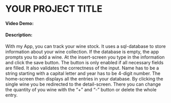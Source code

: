 # YOUR PROJECT TITLE
#### Video Demo:  <URL HERE>
#### Description:
With my App, you can track your wine stock. It uses a sql-database to store information about your wine collection.
If the database is empty, the app prompts you to add a wine. At the insert-screen you type in the information and click the save button.
The button is only enabled if all necessary fields are filled. It also validates the correctness of the input.
Name has to be a string starting with a capital letter and year has to be 4-digit number.
The home-screen then displays all the entries in your database. By clicking the single wine you be redirected to the detail-screen.
There you can change the quantity of you wine with the “+” and “-” button or delete the whole entry.
